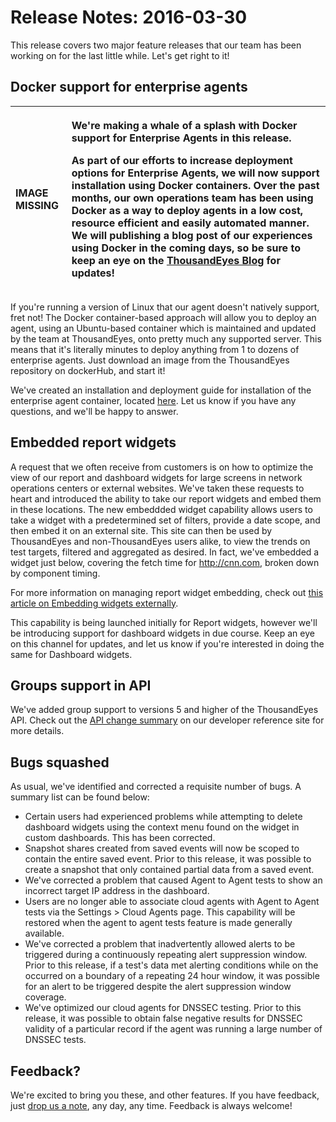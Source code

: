 # Release Notes: 2016-03-30

This release covers two major feature releases that our team has been working on for the last little while.  Let's get right to it!

## Docker support for enterprise agents

<table>
  <thead>
    <tr>
      <th style="text-align:left">IMAGE MISSING</th>
      <th style="text-align:left">
        <p>We&apos;re making a whale of a splash with Docker support for Enterprise
          Agents in this release.</p>
        <p>As part of our efforts to increase deployment options for Enterprise Agents,
          we will now support installation using Docker containers. Over the past
          months, our own operations team has been using Docker as a way to deploy
          agents in a low cost, resource efficient and easily automated manner. We
          will publishing a blog post of our experiences using Docker in the coming
          days, so be sure to keep an eye on the <a href="https://blog.thousandeyes.com/">ThousandEyes Blog</a> for
          updates!</p>
      </th>
    </tr>
  </thead>
  <tbody></tbody>
</table>If you're running a version of Linux that our agent doesn't natively support, fret not!  The Docker container-based approach will allow you to deploy an agent, using an Ubuntu-based container which is maintained and updated by the team at ThousandEyes, onto pretty much any supported server.  This means that it's literally minutes to deploy anything from 1 to dozens of enterprise agents.  Just download an image from the ThousandEyes repository on dockerHub, and start it!  

We've created an installation and deployment guide for installation of the enterprise agent container, located [here](https://success.thousandeyes.com/ViewArticle?articleIdParam=kA0E0000000CmnXKAS).  Let us know if you have any questions, and we'll be happy to answer.

## Embedded report widgets

A request that we often receive from customers is on how to optimize the view of our report and dashboard widgets for large screens in network operations centers or external websites.  We've taken these requests to heart and introduced the ability to take our report widgets and embed them in these locations.  The new embeddded widget capability allows users to take a widget with a predetermined set of filters, provide a date scope, and then embed it on an external site.  This site can then be used by ThousandEyes and non-ThousandEyes users alike, to view the trends on test targets, filtered and aggregated as desired.  In fact, we've embedded a widget just below, covering the fetch time for http://cnn.com, broken down by component timing.

For more information on managing report widget embedding, check out [this article on Embedding widgets externally](https://success.thousandeyes.com/ViewArticle?articleIdParam=kA0E0000000CmnUKAS).

This capability is being launched initially for Report widgets, however we'll be introducing support for dashboard widgets in due course.  Keep an eye on this channel for updates, and let us know if you're interested in doing the same for Dashboard widgets.

##  Groups support in API

We've added group support to versions 5 and higher of the ThousandEyes API.  Check out the [API change summary](http://developer.thousandeyes.com/#/changesummary) on our developer reference site for more details.

## Bugs squashed

As usual, we've identified and corrected a requisite number of bugs.  A summary list can be found below:

* Certain users had experienced problems while attempting to delete dashboard widgets using the context menu found on the widget in custom dashboards.  This has been corrected.
* Snapshot shares created from saved events will now be scoped to contain the entire saved event.  Prior to this release, it was possible to create a snapshot that only contained partial data from a saved event.
* We've corrected a problem that caused Agent to Agent tests to show an incorrect target IP address in the dashboard.
* Users are no longer able to associate cloud agents with Agent to Agent tests via the Settings &gt; Cloud Agents page.  This capability will be restored when the agent to agent tests feature is made generally available.
* We've corrected a problem that inadvertently allowed alerts to be triggered during a continuously repeating alert suppression window.  Prior to this release, if a test's data met alerting conditions while on the occurred on a boundary of a repeating 24 hour window, it was possible for an alert to be triggered despite the alert suppression window coverage.
* We've optimized our cloud agents for DNSSEC testing.  Prior to this release, it was possible to obtain false negative results for DNSSEC validity of a particular record if the agent was running a large number of DNSSEC tests.

## Feedback?

We're excited to bring you these, and other features.  If you have feedback, just [drop us a note](mailto:support@thousandeyes.com?subject=2016-03-30+release+update), any day, any time.  Feedback is always welcome!  

